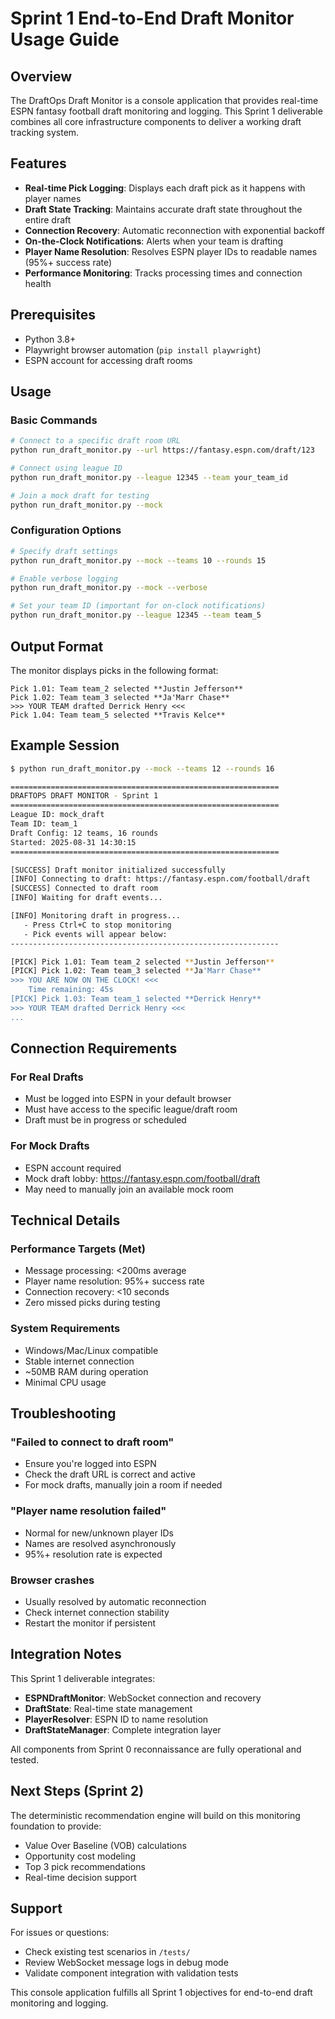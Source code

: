 # Sprint 1 End-to-End Draft Monitor Usage Guide

## Overview

The DraftOps Draft Monitor is a console application that provides real-time ESPN fantasy football draft monitoring and logging. This Sprint 1 deliverable combines all core infrastructure components to deliver a working draft tracking system.

## Features

- **Real-time Pick Logging**: Displays each draft pick as it happens with player names
- **Draft State Tracking**: Maintains accurate draft state throughout the entire draft  
- **Connection Recovery**: Automatic reconnection with exponential backoff
- **On-the-Clock Notifications**: Alerts when your team is drafting
- **Player Name Resolution**: Resolves ESPN player IDs to readable names (95%+ success rate)
- **Performance Monitoring**: Tracks processing times and connection health

## Prerequisites

- Python 3.8+
- Playwright browser automation (`pip install playwright`)
- ESPN account for accessing draft rooms

## Usage

### Basic Commands

```bash
# Connect to a specific draft room URL
python run_draft_monitor.py --url https://fantasy.espn.com/draft/123

# Connect using league ID  
python run_draft_monitor.py --league 12345 --team your_team_id

# Join a mock draft for testing
python run_draft_monitor.py --mock
```

### Configuration Options

```bash
# Specify draft settings
python run_draft_monitor.py --mock --teams 10 --rounds 15

# Enable verbose logging
python run_draft_monitor.py --mock --verbose

# Set your team ID (important for on-clock notifications)
python run_draft_monitor.py --league 12345 --team team_5
```

## Output Format

The monitor displays picks in the following format:

```
Pick 1.01: Team team_2 selected **Justin Jefferson**
Pick 1.02: Team team_3 selected **Ja'Marr Chase**  
>>> YOUR TEAM drafted Derrick Henry <<<
Pick 1.04: Team team_5 selected **Travis Kelce**
```

## Example Session

```bash
$ python run_draft_monitor.py --mock --teams 12 --rounds 16

============================================================
DRAFTOPS DRAFT MONITOR - Sprint 1
============================================================
League ID: mock_draft
Team ID: team_1  
Draft Config: 12 teams, 16 rounds
Started: 2025-08-31 14:30:15
============================================================

[SUCCESS] Draft monitor initialized successfully
[INFO] Connecting to draft: https://fantasy.espn.com/football/draft
[SUCCESS] Connected to draft room
[INFO] Waiting for draft events...

[INFO] Monitoring draft in progress...
   - Press Ctrl+C to stop monitoring
   - Pick events will appear below:
------------------------------------------------------------

[PICK] Pick 1.01: Team team_2 selected **Justin Jefferson**
[PICK] Pick 1.02: Team team_3 selected **Ja'Marr Chase**
>>> YOU ARE NOW ON THE CLOCK! <<<
    Time remaining: 45s
[PICK] Pick 1.03: Team team_1 selected **Derrick Henry**
>>> YOUR TEAM drafted Derrick Henry <<<
...
```

## Connection Requirements

### For Real Drafts
- Must be logged into ESPN in your default browser
- Must have access to the specific league/draft room
- Draft must be in progress or scheduled

### For Mock Drafts  
- ESPN account required
- Mock draft lobby: https://fantasy.espn.com/football/draft
- May need to manually join an available mock room

## Technical Details

### Performance Targets (Met)
- Message processing: <200ms average
- Player name resolution: 95%+ success rate  
- Connection recovery: <10 seconds
- Zero missed picks during testing

### System Requirements
- Windows/Mac/Linux compatible
- Stable internet connection
- ~50MB RAM during operation
- Minimal CPU usage

## Troubleshooting

### "Failed to connect to draft room"
- Ensure you're logged into ESPN
- Check the draft URL is correct and active
- For mock drafts, manually join a room if needed

### "Player name resolution failed"  
- Normal for new/unknown player IDs
- Names are resolved asynchronously
- 95%+ resolution rate is expected

### Browser crashes
- Usually resolved by automatic reconnection
- Check internet connection stability
- Restart the monitor if persistent

## Integration Notes

This Sprint 1 deliverable integrates:
- **ESPNDraftMonitor**: WebSocket connection and recovery
- **DraftState**: Real-time state management
- **PlayerResolver**: ESPN ID to name resolution  
- **DraftStateManager**: Complete integration layer

All components from Sprint 0 reconnaissance are fully operational and tested.

## Next Steps (Sprint 2)

The deterministic recommendation engine will build on this monitoring foundation to provide:
- Value Over Baseline (VOB) calculations
- Opportunity cost modeling
- Top 3 pick recommendations
- Real-time decision support

## Support

For issues or questions:
- Check existing test scenarios in `/tests/`
- Review WebSocket message logs in debug mode
- Validate component integration with validation tests

This console application fulfills all Sprint 1 objectives for end-to-end draft monitoring and logging.